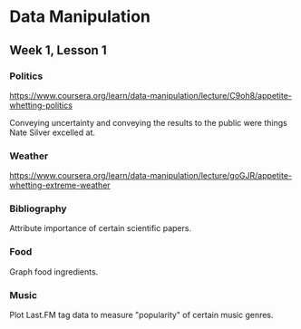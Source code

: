 # Data Manipulation

## Week 1, Lesson 1

### Politics
https://www.coursera.org/learn/data-manipulation/lecture/C9oh8/appetite-whetting-politics

Conveying uncertainty and conveying the results to the public were things Nate Silver excelled at.

### Weather
https://www.coursera.org/learn/data-manipulation/lecture/goGJR/appetite-whetting-extreme-weather

### Bibliography

Attribute importance of certain scientific papers.

### Food

Graph food ingredients.

### Music

Plot Last.FM tag data to measure "popularity" of certain music genres.

###
